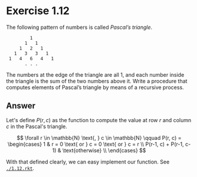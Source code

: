 # Exercise 1.12

The following pattern of numbers is called _Pascal’s triangle_.

```
         1
       1   1
     1   2   1
   1   3   3   1
 1   4   6   4   1
       . . .
```

The numbers at the edge of the triangle are all 1, and each number inside the
triangle is the sum of the two numbers above it. Write a procedure that
computes elements of Pascal’s triangle by means of a recursive process.

## Answer

Let's define $P(r, c)$ as the function to compute the value at row $r$ and
column $c$ in the Pascal's triangle.

$$
\forall
r \in \mathbb{N}
\text{, }
c \in \mathbb{N}
\qquad
P(r, c) =
\begin{cases}
1                        & r = 0 \text{ or } c = 0 \text{ or } c = r \\
P(r-1, c) + P(r-1, c-1)  & \text{otherwise} \\
\end{cases}
$$

With that defined clearly, we can easy implement our function.
See [`./1.12.rkt`](./1.12.rkt).
